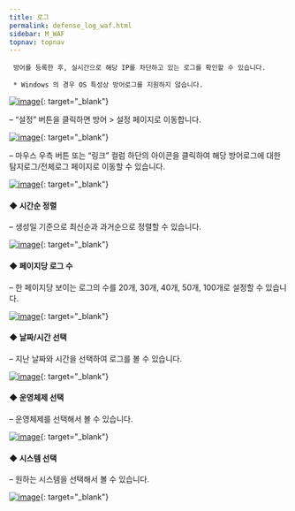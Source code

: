 ```yaml
---
title: 로그
permalink: defense_log_waf.html
sidebar: M_WAF
topnav: topnav
---
```


     방어를 등록한 후, 실시간으로 해당 IP를 차단하고 있는 로그를 확인할 수 있습니다.

     * Windows 의 경우 OS 특성상 방어로그를 지원하지 않습니다.

[![image](/docs/images/Manual/waf/defense/log/1.png)](/docs/images/Manual/waf/defense/log/1.png){: target="_blank"}

– “설정” 버튼을 클릭하면 방어 > 설정 페이지로 이동합니다.

[![image](/docs/images/Manual/waf/defense/log/2.png)](/docs/images/Manual/waf/defense/log/2.png){: target="_blank"}

– 마우스 우측 버튼 또는 “링크” 컬럼 하단의 아이콘을 클릭하여 해당 방어로그에 대한 탐지로그/전체로그 페이지로 이동할 수 있습니다.

 [![image](/docs/images/Manual/waf/defense/log/3.png)](/docs/images/Manual/waf/defense/log/3.png){: target="_blank"}

#### ◆ 시간순 정렬
– 생성일 기준으로 최신순과 과거순으로 정렬할 수 있습니다.

[![image](/docs/images/Manual/waf/defense/log/4.png)](/docs/images/Manual/waf/defense/log/4.png){: target="_blank"}
 

#### ◆ 페이지당 로그 수
– 한 페이지당 보이는 로그의 수를 20개, 30개, 40개, 50개, 100개로 설정할 수 있습니다.

[![image](/docs/images/Manual/waf/defense/log/5.png)](/docs/images/Manual/waf/defense/log/5.png){: target="_blank"}
 

#### ◆ 날짜/시간 선택
– 지난 날짜와 시간을 선택하여 로그를 볼 수 있습니다.

[![image](/docs/images/Manual/waf/defense/log/6.png)](/docs/images/Manual/waf/defense/log/6.png){: target="_blank"}
 

#### ◆ 운영체제 선택
– 운영체제를 선택해서 볼 수 있습니다.

[![image](/docs/images/Manual/waf/defense/log/7.png)](/docs/images/Manual/waf/defense/log/7.png){: target="_blank"}
 

#### ◆ 시스템 선택
– 원하는 시스템을 선택해서 볼 수 있습니다.

[![image](/docs/images/Manual/waf/defense/log/8.png)](/docs/images/Manual/waf/defense/log/8.png){: target="_blank"}
